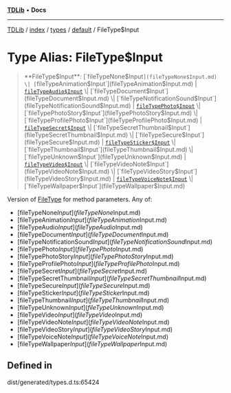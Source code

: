 [**TDLib**](../../../../../../README.md) • **Docs**

***

[TDLib](../../../../../../modules.md) / [index](../../../../../README.md) / [types](../../../README.md) / [default](../README.md) / FileType$Input

# Type Alias: FileType$Input

> **FileType$Input**: [`fileTypeNone$Input`](fileTypeNone$Input.md) \| [`fileTypeAnimation$Input`](fileTypeAnimation$Input.md) \| [`fileTypeAudio$Input`](fileTypeAudio$Input.md) \| [`fileTypeDocument$Input`](fileTypeDocument$Input.md) \| [`fileTypeNotificationSound$Input`](fileTypeNotificationSound$Input.md) \| [`fileTypePhoto$Input`](fileTypePhoto$Input.md) \| [`fileTypePhotoStory$Input`](fileTypePhotoStory$Input.md) \| [`fileTypeProfilePhoto$Input`](fileTypeProfilePhoto$Input.md) \| [`fileTypeSecret$Input`](fileTypeSecret$Input.md) \| [`fileTypeSecretThumbnail$Input`](fileTypeSecretThumbnail$Input.md) \| [`fileTypeSecure$Input`](fileTypeSecure$Input.md) \| [`fileTypeSticker$Input`](fileTypeSticker$Input.md) \| [`fileTypeThumbnail$Input`](fileTypeThumbnail$Input.md) \| [`fileTypeUnknown$Input`](fileTypeUnknown$Input.md) \| [`fileTypeVideo$Input`](fileTypeVideo$Input.md) \| [`fileTypeVideoNote$Input`](fileTypeVideoNote$Input.md) \| [`fileTypeVideoStory$Input`](fileTypeVideoStory$Input.md) \| [`fileTypeVoiceNote$Input`](fileTypeVoiceNote$Input.md) \| [`fileTypeWallpaper$Input`](fileTypeWallpaper$Input.md)

Version of [FileType](FileType.md) for method parameters.
Any of:
- [fileTypeNone$Input](fileTypeNone$Input.md)
- [fileTypeAnimation$Input](fileTypeAnimation$Input.md)
- [fileTypeAudio$Input](fileTypeAudio$Input.md)
- [fileTypeDocument$Input](fileTypeDocument$Input.md)
- [fileTypeNotificationSound$Input](fileTypeNotificationSound$Input.md)
- [fileTypePhoto$Input](fileTypePhoto$Input.md)
- [fileTypePhotoStory$Input](fileTypePhotoStory$Input.md)
- [fileTypeProfilePhoto$Input](fileTypeProfilePhoto$Input.md)
- [fileTypeSecret$Input](fileTypeSecret$Input.md)
- [fileTypeSecretThumbnail$Input](fileTypeSecretThumbnail$Input.md)
- [fileTypeSecure$Input](fileTypeSecure$Input.md)
- [fileTypeSticker$Input](fileTypeSticker$Input.md)
- [fileTypeThumbnail$Input](fileTypeThumbnail$Input.md)
- [fileTypeUnknown$Input](fileTypeUnknown$Input.md)
- [fileTypeVideo$Input](fileTypeVideo$Input.md)
- [fileTypeVideoNote$Input](fileTypeVideoNote$Input.md)
- [fileTypeVideoStory$Input](fileTypeVideoStory$Input.md)
- [fileTypeVoiceNote$Input](fileTypeVoiceNote$Input.md)
- [fileTypeWallpaper$Input](fileTypeWallpaper$Input.md)

## Defined in

dist/generated/types.d.ts:65424
